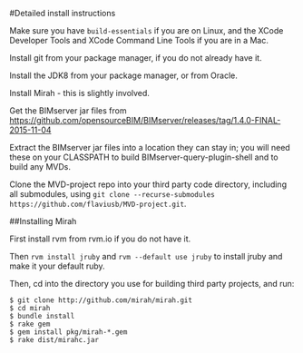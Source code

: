 #Detailed install instructions

Make sure you have `build-essentials` if you are on Linux, and the XCode Developer Tools and XCode Command Line Tools if you are in a Mac.

Install git from your package manager, if you do not already have it.

Install the JDK8 from your package manager, or from Oracle.

Install Mirah - this is slightly involved.

Get the BIMserver jar files from https://github.com/opensourceBIM/BIMserver/releases/tag/1.4.0-FINAL-2015-11-04

Extract the BIMserver jar files into a location they can stay in; you will need these on your CLASSPATH to build BIMserver-query-plugin-shell and to build any MVDs.

Clone the MVD-project repo into your third party code directory, including all submodules, using `git clone --recurse-submodules https://github.com/flaviusb/MVD-project.git`.

##Installing Mirah

First install rvm from rvm.io if you do not have it.

Then `rvm install jruby` and `rvm --default use jruby` to install jruby and make it your default ruby.

Then, cd into the directory you use for building third party projects, and run:

```
$ git clone http://github.com/mirah/mirah.git
$ cd mirah
$ bundle install
$ rake gem
$ gem install pkg/mirah-*.gem
$ rake dist/mirahc.jar
```
